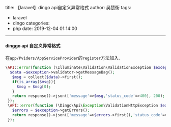 title: 【laravel】dingo api自定义异常格式
author: 吴楚衡
tags:
  - laravel
  - dingo
categories:
  - php
date: 2019-12-04 01:14:00
---
#### dinggo api 自定义异常格式
在`app/Pviders/AppServiceProvider`的`register`方法加入.
``` php 
\API::error(function (\Illuminate\Validation\ValidationException $exception){
  $data =$exception->validator->getMessageBag();
   $msg = collect($data)->first();
   if(is_array($msg)){
     $msg = $msg[0];
   }
   return response()->json(['message'=>$msg,'status_code'=>400], 200);
 });
 \API::error(function (\Dingo\Api\Exception\ValidationHttpException $exception){
   $errors = $exception->getErrors();
   return response()->json(['message'=>$errors->first(),'status_code'=>400], 200);
 });
```